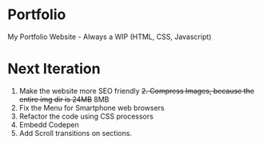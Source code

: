 # Portfolio
My Portfolio Website - Always a WIP (HTML, CSS, Javascript) 

# Next Iteration
1. Make the website more SEO friendly
~~2. Compress Images, because the entire img dir is 24MB~~ 8MB
3. Fix the Menu for Smartphone web browsers
4. Refactor the code using CSS processors
5. Embedd Codepen
6. Add Scroll transitions on sections.
